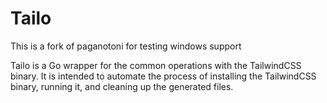 # Tailo

This is a fork of paganotoni for testing windows support

Tailo is a Go wrapper for the common operations with the TailwindCSS binary. It is intended to automate the process of installing the TailwindCSS binary, running it, and cleaning up the generated files.
